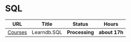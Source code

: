 # SQL
<table>
<thead>
<tr>
<th align="center">URL</th>
<th>Title</th>
<th align="center">Status</th>
<th align="center">Hours</th>
</tr>
</thead>
<tbody>
<tr>
<td align="center"><a href="https://learndb.ru/courses" rel="nofollow">Courses</a></td>
<td>Learndb.SQL</td>
<td align="center"><strong>Processing</strong></td>
<td align="center"><strong>about 17h</strong></td>
</tr>
</tbody>
</table>
